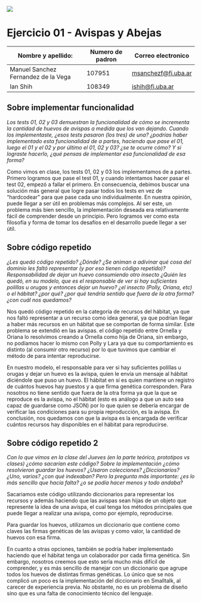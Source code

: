 ![](https://i.imgur.com/P0aqOMI.jpg)

# **Ejercicio 01 - Avispas y Abejas**

| Nombre y apellido:                  | Numero de padron | Correo electronico  |
| ----------------------------------- | ---------------- | ------------------- |
| Manuel Sanchez Fernandez de la Vega | 107951           | msanchezf@fi.uba.ar |
| Ian Shih                            | 108349           | ishih@fi.uba.ar     |

## Sobre implementar funcionalidad

*Los tests 01, 02 y 03 demuestran la funcionalidad de cómo se incrementa la cantidad de huevos de avispas a medida que los van dejando. Cuando los implementaste, ¿esos tests pasaron (los tres) de una? ¿podrías haber implementado esta funcionalidad de a partes, haciendo que pase el 01, luego el 01 y el 02 y por último el 01, 02 y 03? ¿se te ocurre cómo? Y si lograste hacerlo, ¿qué pensas de implementar esa funcionalidad de esa forma?*

Como vimos en clase, los tests 01, 02 y 03 los implementamos de a partes. Primero logramos que pase el test 01, y cuando intentamos hacer pasar el test 02, empezó a fallar el primero. En consecuencia, debimos buscar una solución más general que logre pasar todos los tests en vez de “hardcodear” para que pase cada uno individualmente. En nuestra opinión, puede llegar a ser útil en problemas más complejos. Al ser este, un problema más bien sencillo, la implementación deseada era relativamente fácil de comprender desde un principio. Pero logramos ver como esta filosofía y forma de tomar los desafíos en el desarrollo puede llegar a ser útil.

## Sobre código repetido

*¿Les quedó código repetido? ¿Dónde? ¿Se animan a adivinar qué cosa del dominio les faltó representar (y por eso tienen código repetido)? Responsabilidad de dejar un huevo consumiendo otro insecto ¿Quién les quedó, en su modelo, que es el responsable de ver si hay suficientes polillas u orugas y entonces dejar un huevo? ¿el insecto (Polly, Oriana, etc) o el hábitat? ¿por qué? ¿por qué tendría sentido que fuera de la otra forma? ¿con cuál nos quedamos?*

Nos quedó código repetido en la categoría de recursos del hábitat, ya que nos faltó representar a un recurso como idea general, ya que podrían llegar a haber más recursos en un hábitat que se comportan de forma similar. Este problema se extendió en las avispas. el código repetido entre Ornella y Oriana lo resolvimos creando a Ornella como hija de Oriana, sin embargo, no podíamos hacer lo mismo con Polly y Lara ya que su comportamiento es distinto (al consumir otro recurso) por lo que tuvimos que cambiar el método de para intentar reproducirse.

En nuestro modelo, el responsable para ver si hay suficientes polillas u orugas y dejar un huevo es la avispa, quien le envía un mensaje al hábitat diciéndole que puso un huevo. El hábitat en sí es quien mantiene un registro de cuántos huevos hay puestos y a que firma genética corresponden. Para nosotros no tiene sentido que fuera de la otra forma ya que la que se reproduce es la avispa, no el hábitat (esto es análogo a que un auto sea capaz de guardarse como JSON) por lo que quien se debería encargar de verificar las condiciones para su propia reproducción, es la avispa. En conclusión, nos quedamos con que la avispa es la encargada de verificar cuántos recursos hay disponibles en el hábitat para reproducirse.

## Sobre código repetido 2

*Con lo que vimos en la clase del Jueves (en la parte teórica, prototipos vs clases) ¿cómo sacarían este código? Sobre la implementación ¿cómo resolvieron guardar los huevos? ¿Usaron colecciones? ¿Diccionarios? ¿Uno, varios? ¿con qué indexaban? Pero la pregunta más importante: ¿es lo más sencillo que hacía falta? ¿o se podía hacer menos y todo andaba?*

Sacariamos este código utilizando diccionarios para representar los recursos y además haciendo que las avispas sean hijas de un objeto que represente la idea de una avispa, el cual tenga los métodos principales que puede llegar a realizar una avispa, como por ejemplo, reproducirse.

Para guardar los huevos, utilizamos un diccionario que contiene como claves las firmas genéticas de las avispas y como valor, la cantidad de huevos con esa firma.

En cuanto a otras opciones, también se podría haber implementado haciendo que el hábitat tenga un colaborador por cada firma genética. Sin embargo, nosotros creemos que esto sería mucho más difícil de comprender, y es más sencillo de manejar con un diccionario que agrupe todos los huevos de distintas firmas genéticas. Lo único que se nos complicó un poco es la implementación del diccionario en Smalltalk, al carecer de experiencia previa. No obstante, no es un problema de diseño sino que es una falta de conocimiento técnico del lenguaje.
